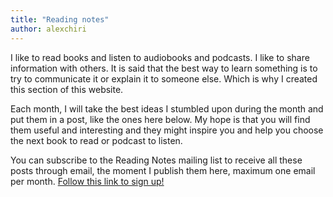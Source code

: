 ```yaml
---
title: "Reading notes"
author: alexchiri
---
```


I like to read books and listen to audiobooks and podcasts. I like to share information with others. It is said that the best way to learn something is to try to communicate it or explain it to someone else. Which is why I created this section of this website. 

Each month, I will take the best ideas I stumbled upon during the month and put them in a post, like the ones here below. My hope is that you will find them useful and interesting and they might inspire you and help you choose the next book to read or podcast to listen. 

You can subscribe to the Reading Notes mailing list to receive all these posts through email, the moment I publish them here, maximum one email per month. [Follow this link to sign up!](https://sendfox.com/lp/1vl9ym)